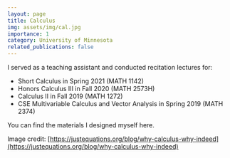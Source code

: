 ```yaml
---
layout: page
title: Calculus
img: assets/img/cal.jpg
importance: 1
category: University of Minnesota
related_publications: false
---
```


I served as a teaching assistant and conducted recitation lectures for:

-  Short Calculus in Spring 2021 (MATH 1142)
-  Honors Calculus III in Fall 2020 (MATH 2573H)
-  Calculus II in Fall 2019 (MATH 1272)
-  CSE Multivariable Calculus and Vector Analysis in Spring 2019 (MATH 2374)

You can find the materials I designed myself here.


Image credit: [https://justequations.org/blog/why-calculus-why-indeed](https://justequations.org/blog/why-calculus-why-indeed)
